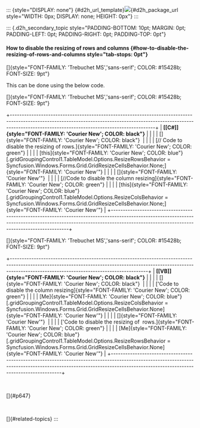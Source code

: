 ::: {style="DISPLAY: none"}
[](ms-xhelp:///?Id=d2h_url_template){#d2h_url_template}![](!package_url!){#d2h_package_url style="WIDTH: 0px; DISPLAY: none; HEIGHT: 0px"}
:::

::: {.d2h_secondary_topic style="PADDING-BOTTOM: 10pt; MARGIN: 0pt; PADDING-LEFT: 0pt; PADDING-RIGHT: 0pt; PADDING-TOP: 0pt"}
#### How to disable the resizing of rows and columns {#how-to-disable-the-resizing-of-rows-and-columns style="tab-stops: 0pt"}

[]{style="FONT-FAMILY: 'Trebuchet MS','sans-serif'; COLOR: #15428b; FONT-SIZE: 9pt"} 

This can be done using the below code.

[]{style="FONT-FAMILY: 'Trebuchet MS','sans-serif'; COLOR: #15428b; FONT-SIZE: 9pt"} 

+------------------------------------------------------------------------------------------------------------------------------------------------------------------------------------------------------------------------+
| **[\[C#\]]{style="FONT-FAMILY: 'Courier New'; COLOR: black"}**                                                                                                                                                         |
|                                                                                                                                                                                                                        |
| []{style="FONT-FAMILY: 'Courier New'; COLOR: black"}                                                                                                                                                                   |
|                                                                                                                                                                                                                        |
| [// Code to disable the resizing of rows.]{style="FONT-FAMILY: 'Courier New'; COLOR: green"}                                                                                                                           |
|                                                                                                                                                                                                                        |
| [this]{style="FONT-FAMILY: 'Courier New'; COLOR: blue"}[.gridGroupingControl1.TableModel.Options.ResizeRowsBehavior = Syncfusion.Windows.Forms.Grid.GridResizeCellsBehavior.None;]{style="FONT-FAMILY: 'Courier New'"} |
|                                                                                                                                                                                                                        |
| []{style="FONT-FAMILY: 'Courier New'"}                                                                                                                                                                                 |
|                                                                                                                                                                                                                        |
| [//Code to disable the column resizing]{style="FONT-FAMILY: 'Courier New'; COLOR: green"}                                                                                                                              |
|                                                                                                                                                                                                                        |
| [this]{style="FONT-FAMILY: 'Courier New'; COLOR: blue"}[.gridGroupingControl1.TableModel.Options.ResizeColsBehavior = Syncfusion.Windows.Forms.Grid.GridResizeCellsBehavior.None;]{style="FONT-FAMILY: 'Courier New'"} |
+------------------------------------------------------------------------------------------------------------------------------------------------------------------------------------------------------------------------+

[]{style="FONT-FAMILY: 'Trebuchet MS','sans-serif'; COLOR: #15428b; FONT-SIZE: 9pt"} 

+---------------------------------------------------------------------------------------------------------------------------------------------------------------------------------------------------------------------+
| **[\[VB\]]{style="FONT-FAMILY: 'Courier New'; COLOR: black"}**                                                                                                                                                      |
|                                                                                                                                                                                                                     |
| []{style="FONT-FAMILY: 'Courier New'; COLOR: black"}                                                                                                                                                                |
|                                                                                                                                                                                                                     |
| [\'Code to disable the column resizing]{style="FONT-FAMILY: 'Courier New'; COLOR: green"}                                                                                                                           |
|                                                                                                                                                                                                                     |
| [Me]{style="FONT-FAMILY: 'Courier New'; COLOR: blue"}[.gridGroupingControl1.TableModel.Options.ResizeColsBehavior = Syncfusion.Windows.Forms.Grid.GridResizeCellsBehavior.None]{style="FONT-FAMILY: 'Courier New'"} |
|                                                                                                                                                                                                                     |
| []{style="FONT-FAMILY: 'Courier New'"}                                                                                                                                                                              |
|                                                                                                                                                                                                                     |
| [\'Code to disable the resizing of  rows.]{style="FONT-FAMILY: 'Courier New'; COLOR: green"}                                                                                                                        |
|                                                                                                                                                                                                                     |
| [Me]{style="FONT-FAMILY: 'Courier New'; COLOR: blue"}[.gridGroupingControl1.TableModel.Options.ResizeRowsBehavior = Syncfusion.Windows.Forms.Grid.GridResizeCellsBehavior.None]{style="FONT-FAMILY: 'Courier New'"} |
+---------------------------------------------------------------------------------------------------------------------------------------------------------------------------------------------------------------------+

 

[]{#p647} 

 

[]{#related-topics}
:::
